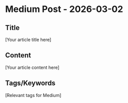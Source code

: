 # Medium Post - 2026-03-02

## Title
[Your article title here]

## Content
[Your article content here]

## Tags/Keywords
[Relevant tags for Medium]
